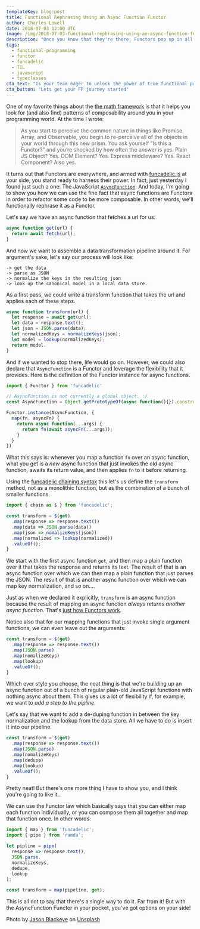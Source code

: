 ```yaml
---
templateKey: blog-post
title: Functional Rephrasing Using an Async Function Functor
author: Charles Lowell
date: 2018-07-03 12:00 UTC
image: /img/2018-07-03-functional-rephrasing-using-an-async-function-functor_starry-night.jpg
description: "Once you know that they're there, Functors pop up in all kinds of surprising places. Here we take a simple exploration of how the JavaScript async function construct is actually a Functor and how we can use that for great good."
tags: 
  - functional-programming
  - functor
  - funcadelic
  - TIL
  - javascript
  - typeclasses
cta_text: "Is your team eager to unlock the power of true functional programming in JavaScript but doesn't know where to start?"
cta_button: "Lets get your FP journey started"
---
```


One of my favorite things about the [the math framework][1] is that it
helps you look for (and also find) patterns of composability around
you in your programming world. At the time I wrote:

> As you start to perceive the common nature in things like Promise, Array, and Observable, you begin to re-perceive all of the objects in your world through this new prism. You ask yourself “Is this a Functor?” and you’re shocked by how often the answer is yes. Plain JS Object? Yes. DOM Element? Yes. Express middleware? Yes. React Component? Also yes.

It turns out that Functors are everywhere, and armed with
[funcadelic.js][2] at your side, you stand ready to harness their power. In
fact, just yesterday I found just such a one: The JavaScript
[`AsyncFunction`][3]. And today, I'm going to show you how we can use the
fine fact that async functions are Functors in order to refactor some
code to be more composable. In other words, we'll functionally
rephrase it as a Functor.

Let's say we have an async function that fetches a url for us:

```js
async function get(url) {
  return await fetch(url);
}
```

And now we want to assemble a data transformation pipeline around
it. For argument's sake, let's say our process will look like:

```
-> get the data
-> parse as JSON
-> normalize the keys in the resulting json
-> look up the canonical model in a local data store.

```

As a first pass, we could write a transform function that takes the
url and applies each of these steps.

```js
async function transform(url) {
  let response = await get(url);
  let data = response.text();
  let json = JSON.parse(data);
  let normalizedKeys = normalizeKeys(json);
  let model = lookup(normalizedKeys);
  return model.
}
````

And if we wanted to stop there, life would go on. However, we could
also declare that `AsyncFunction` is a Functor and leverage the
flexibility that it provides. Here is the definition of the Functor
instance for async functions.

```js
import { Functor } from 'funcadelic'

// AsyncFunction is not currently a global object. :/
const AsyncFunction = Object.getPrototypeOf(async function(){}).constructor

Functor.instance(AsyncFunction, {
  map(fn, asyncFn) {
    return async function(...args) {
      return fn(await asyncFn(...args));
    }
  }
})
```

What this says is: whenever you map a function `fn` over an async
function, what you get is a _new_ async function that just invokes the
old async function, awaits its return value, and then applies `fn` to
it before returning.


Using the [funcadelic chaining syntax][4] this let's us define the
`transform` method, not as a monolithic function, but as the
combination of a bunch of smaller functions.

```js
import { chain as $ } from 'funcadelic';

const transform = $(get)
  .map(response => response.text())
  .map(data => JSON.parse(data))
  .map(json => nomalizeKeys(json))
  .map(normalized => lookup(normalized))
  .valueOf();
}
````

We start with the first async function `get`, and then map a plain function
over it that takes the response and returns its text. The result of
that is an async function over which we can then map a plain function
that just parses the JSON. The result of that is another async
function over which we can map key normalization, and so on....

Just as when we declared it explicitly, `transform` is an async
function because the result of mapping an async function _always
returns another async function_. That's [just how Functors work][5].

Notice also that for our mapping functions that just invoke single argument
functions, we can even leave out the arguments:

```js
const transform = $(get)
  .map(response => response.text())
  .map(JSON.parse)
  .map(nomalizeKeys)
  .map(lookup)
  .valueOf();
}
````

Which ever style you choose, the neat thing is that we're building up
an async function out of a bunch of regular plain-old JavaScript
functions with nothing async about them. This gives us a lot of
flexibility if, for example, we want to _add a step to the
pipline_.

Let's say that we want to add a de-duping function in
between the key normalization and the lookup from the data store. All
we have to do is insert it into our pipeline.

```js
const transform = $(get)
  .map(response => response.text())
  .map(JSON.parse)
  .map(nomalizeKeys)
  .map(dedupe)
  .map(lookup)
  .valueOf();
}
````

Pretty neat! But there's one more thing I have to show you, and I
think you're going to like it..

We can use the Functor law which basically says that you can either
map each function individually, or you can compose them all together
and map that function once. In other words:


```js
import { map } from 'funcadelic';
import { pipe } from 'ramda';

let pipline = pipe(
  response => response.text(),
  JSON.parse,
  normalizeKeys,
  dedupe,
  lookup
);

const transform = map(pipeline, get);

```

This is all not to say that there's a single way to do it. Far from
it! But with the AsyncFunction Functor in your pocket, you've got options on your side!

Photo by <a href="https://unsplash.com/photos/Opit9xvZDP0?utm_source=unsplash&amp;utm_medium=referral&amp;utm_content=creditCopyText">Jason Blackeye</a> on <a href="/?utm_source=unsplash&amp;utm_medium=referral&amp;utm_content=creditCopyText">Unsplash</a>

[1]: https://frontside.io/img/2018/02/19/math-is-just-another-framework.html
[2]: https://github.com/cowboyd/funcadelic.js
[3]: https://developer.mozilla.org/en-US/docs/Web/JavaScript/Reference/Statements/async_function
[4]: https://github.com/cowboyd/funcadelic.js#chaining-api
[5]: https://github.com/cowboyd/funcadelic.js#functor
